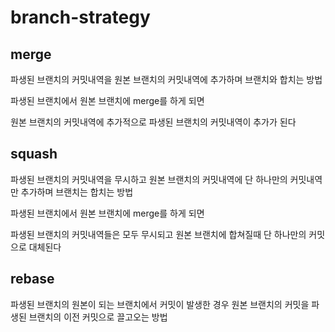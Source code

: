 # branch-strategy

## merge

파생된 브랜치의 커밋내역을 원본 브랜치의 커밋내역에 추가하며 브랜치와 합치는 방법

파생된 브랜치에서 원본 브랜치에 merge를 하게 되면

원본 브랜치의 커밋내역에 추가적으로 파생된 브랜치의 커밋내역이 추가가 된다


## squash

파생된 브랜치의 커밋내역을 무시하고 원본 브랜치의 커밋내역에 단 하나만의 커밋내역만 추가하며 브랜치는 합치는 방법

파생된 브랜치에서 원본 브랜치에 merge를 하게 되면

파생된 브랜치의 커밋내역들은 모두 무시되고 원본 브랜치에 합쳐질때 단 하나만의 커밋으로 대체된다

## rebase

파생된 브랜치의 원본이 되는 브랜치에서 커밋이 발생한 경우 원본 브랜치의 커밋을 파생된 브랜치의 이전 커밋으로 끌고오는 방법
